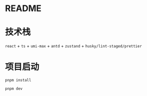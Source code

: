 # README

# 技术栈

`react` + `ts` + `umi-max` + `antd` + `zustand` + `husky/lint-staged/prettier`

# 项目启动

`pnpm install`

`pnpm dev`
